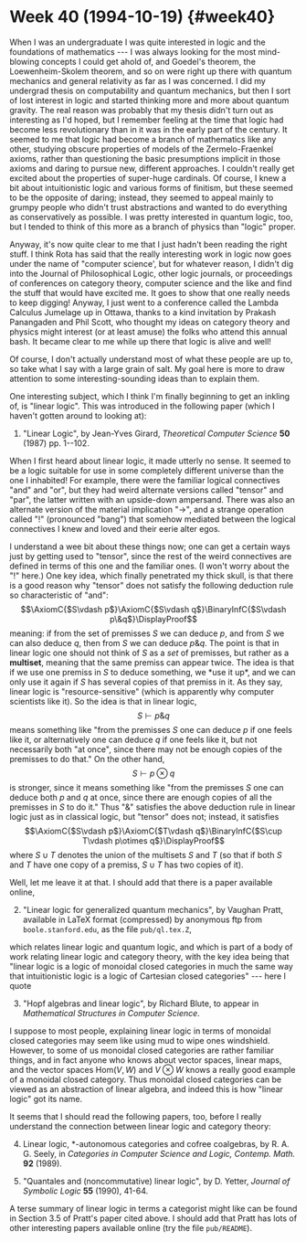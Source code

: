 # Week 40 (1994-10-19) {#week40}

When I was an undergraduate I was quite interested in logic and the
foundations of mathematics --- I was always looking for the most
mind-blowing concepts I could get ahold of, and Goedel's theorem, the
Loewenheim-Skolem theorem, and so on were right up there with quantum
mechanics and general relativity as far as I was concerned. I did my
undergrad thesis on computability and quantum mechanics, but then I sort
of lost interest in logic and started thinking more and more about
quantum gravity. The real reason was probably that my thesis didn't
turn out as interesting as I'd hoped, but I remember feeling at the
time that logic had become less revolutionary than in it was in the
early part of the century. It seemed to me that logic had become a
branch of mathematics like any other, studying obscure properties of
models of the Zermelo-Fraenkel axioms, rather than questioning the basic
presumptions implicit in those axioms and daring to pursue new,
different approaches. I couldn't really get excited about the
properties of super-huge cardinals. Of course, I knew a bit about
intuitionistic logic and various forms of finitism, but these seemed to
be the opposite of daring; instead, they seemed to appeal mainly to
grumpy people who didn't trust abstractions and wanted to do everything
as conservatively as possible. I was pretty interested in quantum logic,
too, but I tended to think of this more as a branch of physics than
"logic" proper.

Anyway, it's now quite clear to me that I just hadn't been reading the
right stuff. I think Rota has said that the really interesting work in
logic now goes under the name of "computer science', but for whatever
reason, I didn't dig into the Journal of Philosophical Logic, other
logic journals, or proceedings of conferences on category theory,
computer science and the like and find the stuff that would have excited
me. It goes to show that one really needs to keep digging! Anyway, I
just went to a conference called the Lambda Calculus Jumelage up in
Ottawa, thanks to a kind invitation by Prakash Panangaden and Phil
Scott, who thought my ideas on category theory and physics might
interest (or at least amuse) the folks who attend this annual bash. It
became clear to me while up there that logic is alive and well!

Of course, I don't actually understand most of what these people are up
to, so take what I say with a large grain of salt. My goal here is more
to draw attention to some interesting-sounding ideas than to explain
them.

One interesting subject, which I think I'm finally beginning to get an
inkling of, is "linear logic". This was introduced in the following
paper (which I haven't gotten around to looking at):

1) "Linear Logic", by Jean-Yves Girard, _Theoretical Computer Science_ **50** (1987) pp. 1--102.

When I first heard about linear logic, it made utterly no sense. It
seemed to be a logic suitable for use in some completely different
universe than the one I inhabited! For example, there were the familiar
logical connectives "and" and "or", but they had weird alternate
versions called "tensor" and "par", the latter written with an
upside-down ampersand. There was also an alternate version of the
material implication "$\to$", and a strange operation called "$!$"
(pronounced "bang") that somehow mediated between the logical
connectives I knew and loved and their eerie alter egos.

I understand a wee bit about these things now; one can get a certain
ways just by getting used to "tensor", since the rest of the weird
connectives are defined in terms of this one and the familiar ones. (I
won't worry about the "$!$" here.) One key idea, which finally
penetrated my thick skull, is that there is a good reason why "tensor"
does not satisfy the following deduction rule so characteristic of
"and":
$$\AxiomC{$S\vdash p$}\AxiomC{$S\vdash q$}\BinaryInfC{$S\vdash p\&q$}\DisplayProof$$
meaning: if from the set of premisses $S$ we can deduce $p$, and from $S$ we
can also deduce $q$, then from $S$ we can deduce $p\&q$. The point is that in
linear logic one should not think of $S$ as a *set* of premisses, but
rather as a **multiset**, meaning that the same premiss can appear
twice. The idea is that if we use one premiss in $S$ to deduce something,
we \*use it up\*, and we can only use it again if $S$ has several copies
of that premiss in it. As they say, linear logic is
"resource-sensitive" (which is apparently why computer scientists like
it). So the idea is that in linear logic,
$$S\vdash p\&q$$
means something like "from the premisses $S$ one can deduce $p$ if one
feels like it, or alternatively one can deduce $q$ if one feels like it,
but not necessarily both "at once", since there may not be enough
copies of the premisses to do that." On the other hand,
$$S\vdash p\otimes q$$
is stronger, since it means something like "from the premisses $S$ one
can deduce both $p$ and $q$ at once, since there are enough copies of all
the premisses in $S$ to do it." Thus "$\&$" satisfies the above deduction
rule in linear logic just as in classical logic, but "tensor" does
not; instead, it satisfies
$$\AxiomC{$S\vdash p$}\AxiomC{$T\vdash q$}\BinaryInfC{$S\cup T\vdash p\otimes q$}\DisplayProof$$
where $S \cup T$ denotes the union of the multisets $S$ and $T$ (so that if both
$S$ and $T$ have one copy of a premiss, $S \cup T$ has two copies of it).

Well, let me leave it at that. I should add that there is a paper
available online,

2) "Linear logic for generalized quantum mechanics", by Vaughan Pratt, available in LaTeX format (compressed) by anonymous ftp from `boole.stanford.edu`, as the file `pub/ql.tex.Z`,

which relates linear logic and quantum logic, and which is part of a
body of work relating linear logic and category theory, with the key
idea being that "linear logic is a logic of monoidal closed categories
in much the same way that intuitionistic logic is a logic of Cartesian
closed categories" --- here I quote

3) "Hopf algebras and linear logic", by Richard Blute, to appear in _Mathematical Structures in Computer Science_.

I suppose to most people, explaining linear logic in terms of monoidal
closed categories may seem like using mud to wipe ones windshield.
However, to some of us monoidal closed categories are rather familiar
things, and in fact anyone who knows about vector spaces, linear maps,
and the vector spaces $\mathrm{Hom}(V,W)$ and $V\otimes W$ knows a really good
example of a monoidal closed category. Thus monoidal closed categories
can be viewed as an abstraction of linear algebra, and indeed this is
how "linear logic" got its name.

It seems that I should read the following papers, too, before I really
understand the connection between linear logic and category theory:

4) Linear logic, \*-autonomous categories and cofree coalgebras, by R. A. G. Seely, in _Categories in Computer Science and Logic, Contemp. Math._ **92** (1989).

5) "Quantales and (noncommutative) linear logic", by D. Yetter, _Journal of Symbolic Logic_ **55** (1990), 41-64.

A terse summary of linear logic in terms a categorist might like can be
found in Section 3.5 of Pratt's paper cited above. I should add that
Pratt has lots of other interesting papers available online (try the
file `pub/README`).
